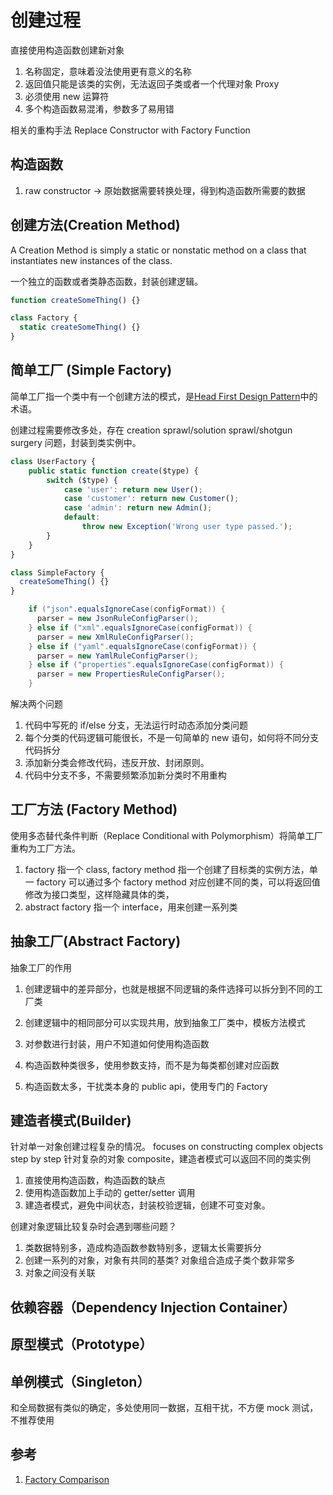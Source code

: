 # 创建过程

直接使用构造函数创建新对象

1. 名称固定，意味着没法使用更有意义的名称
1. 返回值只能是该类的实例，无法返回子类或者一个代理对象 Proxy
1. 必须使用 new 运算符
1. 多个构造函数易混淆，参数多了易用错

相关的重构手法 Replace Constructor with Factory Function

## 构造函数

1. raw constructor -> 原始数据需要转换处理，得到构造函数所需要的数据

## 创建方法(Creation Method)

A Creation Method is simply a static or nonstatic method on a class that instantiates new instances of the class.

一个独立的函数或者类静态函数，封装创建逻辑。

```js
function createSomeThing() {}

class Factory {
  static createSomeThing() {}
}
```

## 简单工厂 (Simple Factory)

简单工厂指一个类中有一个创建方法的模式，是[Head First Design Pattern](https://www.oreilly.com/library/view/head-first-design/0596007124/)中的术语。

创建过程需要修改多处，存在 creation sprawl/solution sprawl/shotgun surgery 问题，封装到类实例中。

```js
class UserFactory {
    public static function create($type) {
        switch ($type) {
            case 'user': return new User();
            case 'customer': return new Customer();
            case 'admin': return new Admin();
            default:
                throw new Exception('Wrong user type passed.');
        }
    }
}

class SimpleFactory {
  createSomeThing() {}
}
```

```java
    if ("json".equalsIgnoreCase(configFormat)) {
      parser = new JsonRuleConfigParser();
    } else if ("xml".equalsIgnoreCase(configFormat)) {
      parser = new XmlRuleConfigParser();
    } else if ("yaml".equalsIgnoreCase(configFormat)) {
      parser = new YamlRuleConfigParser();
    } else if ("properties".equalsIgnoreCase(configFormat)) {
      parser = new PropertiesRuleConfigParser();
    }
```

解决两个问题

1. 代码中写死的 if/else 分支，无法运行时动态添加分类问题
1. 每个分类的代码逻辑可能很长，不是一句简单的 new 语句，如何将不同分支代码拆分
1. 添加新分类会修改代码，违反开放、封闭原则。
1. 代码中分支不多，不需要频繁添加新分类时不用重构

## 工厂方法 (Factory Method)

使用多态替代条件判断（Replace Conditional with Polymorphism）将简单工厂重构为工厂方法。

1. factory 指一个 class, factory method 指一个创建了目标类的实例方法，单一 factory 可以通过多个 factory method 对应创建不同的类，可以将返回值修改为接口类型，这样隐藏具体的类，
1. abstract factory 指一个 interface，用来创建一系列类

## 抽象工厂(Abstract Factory)

抽象工厂的作用

1. 创建逻辑中的差异部分，也就是根据不同逻辑的条件选择可以拆分到不同的工厂类
1. 创建逻辑中的相同部分可以实现共用，放到抽象工厂类中，模板方法模式

1. 对参数进行封装，用户不知道如何使用构造函数
1. 构造函数种类很多，使用参数支持，而不是为每类都创建对应函数
1. 构造函数太多，干扰类本身的 public api，使用专门的 Factory

## 建造者模式(Builder)

针对单一对象创建过程复杂的情况。
focuses on constructing complex objects step by step
针对复杂的对象 composite，建造者模式可以返回不同的类实例

1. 直接使用构造函数，构造函数的缺点
1. 使用构造函数加上手动的 getter/setter 调用
1. 建造者模式，避免中间状态，封装校验逻辑，创建不可变对象。

创建对象逻辑比较复杂时会遇到哪些问题？

1. 类数据特别多，造成构造函数参数特别多，逻辑太长需要拆分
1. 创建一系列的对象，对象有共同的基类? 对象组合造成子类个数非常多
1. 对象之间没有关联

## 依赖容器（Dependency Injection Container）

## 原型模式（Prototype）

## 单例模式（Singleton）

和全局数据有类似的确定，多处使用同一数据，互相干扰，不方便 mock 测试， 不推荐使用

## 参考

1. [Factory Comparison](https://refactoring.guru/design-patterns/factory-comparison)

